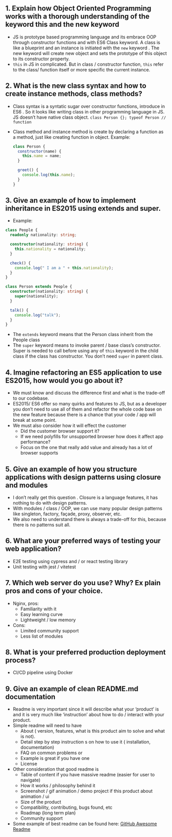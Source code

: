 ## 1. Explain how Object Oriented Programming works with a thorough understanding of the keyword this and the new keyword

- JS is prototype based programming language and its embrace OOP through constructor functions and with ES6 Class keyword. A class is like a blueprint and an instance is initiated with the `new` keyword . The new keyword will create new object and sets the prototype of this object to its constructor property.
- `this` in JS in complicated. But in class / constructor function, `this` refer to the class/ function itself or more specific the current instance.

## 2. What is the new class syntax and how to create instance methods, class methods?

- Class syntax is a syntatic sugar over constructor functions, introduce in ES6 . So it looks like writing class in other programming language in JS. JS doesn’t have native class object. `class Person {}; typeof Person // function`
- Class method and instance method is create by declaring a function as a method, just like creating function in object. Example:

  ```js
  class Person {
    constructor(name) {
      this.name = name;
    }

    greet() {
      console.log(this.name);
    }
  }
  ```

## 3. Give an example of how to implement inheritance in ES2015 using extends and super.

- Example:

```ts
class People {
  readonly nationality: string;

  constructor(nationality: string) {
    this.nationality = nationality;
  }

  check() {
    console.log(" I am a " + this.nationality);
  }
}

class Person extends People {
  constructor(nationality: string) {
    super(nationality);
  }

  talk() {
    console.log("talk");
  }
}
```

- The `extends` keyword means that the Person class inherit from the People class
- The `super` keyword means to invoke parent / base class’s constructor. Super is needed to call before using any of `this` keyword in the child class if the class has constructor. You don’t need `super` in parent class.

## 4. Imagine refactoring an ES5 application to use ES2015, how would you go about it?

- We must know and discuss the difference first and what is the trade-off to our codebase.
- ES2015/ ES6 offer so many quirks and features to JS, but as a developer you don’t need to use all of them and refactor the whole code base on the new feature because there is a chance that your code / app will break at some point.
- We must also consider how it will effect the customer
  - Did the customer browser support it?
  - If we need polyfills for unsupported browser how does it affect app performance?
  - Focus on the one that really add value and already has a lot of browser supports

## 5. Give an example of how you structure applications with design patterns using closure and modules

- I don’t really get this question . Closure is a language features, it has nothing to do with design patterns.
- With modules / class / OOP, we can use many popular design patterns like singleton, factory, façade, proxy, observer, etc.
- We also need to understand there is always a trade-off for this, because there is no patterns suit all.

## 6. What are your preferred ways of testing your web application?

- E2E testing using cypress and / or react testing library
- Unit testing with jest / vitetest

## 7. Which web server do you use? Why? Ex plain pros and cons of your choice.

- Nginx, pros:
  - Familiarity with it
  - Easy learning curve
  - Lightweight / low memory
- Cons:
  - Limited community support
  - Less list of modules

## 8. What is your preferred production deployment process?

- CI/CD pipeline using Docker

## 9. Give an example of clean README.md documentation

- Readme is very important since it will describe what your ‘product’ is and it is very much like ‘instruction’ about how to do / interact with your product.
- Simple readme will need to have
  - About ( version, features, what is this product aim to solve and what is not).
  - Detail step by step instruction s on how to use it ( installation, documentation)
  - FAQ on common problems or
  - Example is great if you have one
  - License
- Other consideration that good readme is
  - Table of content if you have massive readme (easier for user to navigate)
  - How it works / philosophy behind it
  - Screenshot / gif animation / demo project if this product about animation / ui
  - Size of the product
  - Compatibility, contributing, bugs found, etc
  - Roadmap (long term plan)
  - Community support
- Some example of best readme can be found here: [GitHub Awesome Readme](https://github.com/matiassingers/awesome-readme)
